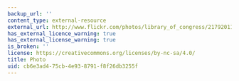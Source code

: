 ```yaml
---
backup_url: ''
content_type: external-resource
external_url: http://www.flickr.com/photos/library_of_congress/2179201114
has_external_licence_warning: true
has_external_license_warning: true
is_broken: ''
license: https://creativecommons.org/licenses/by-nc-sa/4.0/
title: Photo
uid: cb6e3ad4-75cb-4e93-8791-f8f26db3255f
---
```

